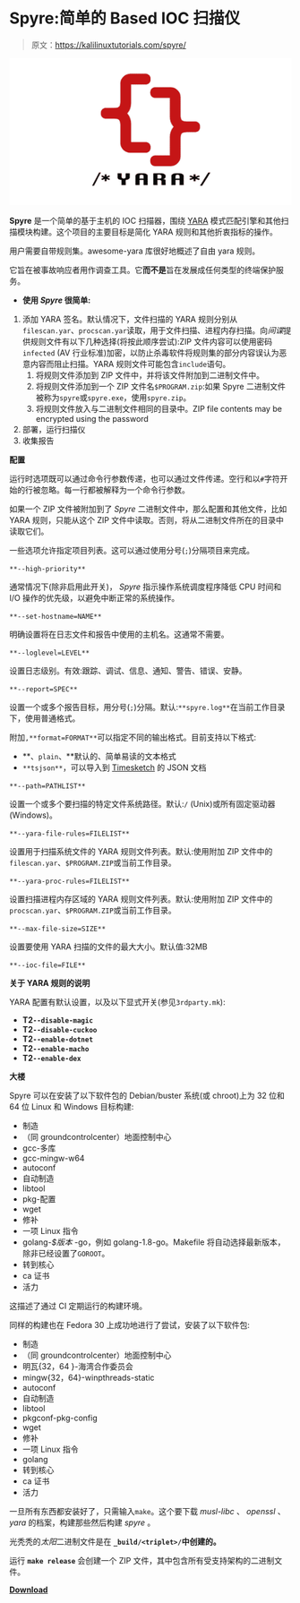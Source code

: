 # Spyre:简单的 Based IOC 扫描仪

> 原文：<https://kalilinuxtutorials.com/spyre/>

[![Spyre : Simple YARA-Based IOC Scanner](img/a89deec5a735a8ed09c74e8324bd7116.png "Spyre : Simple YARA-Based IOC Scanner")](https://1.bp.blogspot.com/-1e-LnrV-dgM/X2CYumcsTCI/AAAAAAAAHi8/7Z1ThgAlWcgvfrDDacKFOILQ22oTkIVnQCLcBGAsYHQ/s728/YARA%25281%2529.png)

**Spyre** 是一个简单的基于主机的 IOC 扫描器，围绕 [YARA](https://github.com/VirusTotal/yara) 模式匹配引擎和其他扫描模块构建。这个项目的主要目标是简化 YARA 规则和其他折衷指标的操作。

用户需要自带规则集。awesome-yara 库很好地概述了自由 yara 规则。

它旨在被事故响应者用作调查工具。它**而不是**旨在发展成任何类型的终端保护服务。

*   **使用 *Spyre* 很简单:**

1.  添加 YARA 签名。默认情况下，文件扫描的 YARA 规则分别从`filescan.yar`、`procscan.yar`读取，用于文件扫描、进程内存扫描。向*间谍*提供规则文件有以下几种选择(将按此顺序尝试):ZIP 文件内容可以使用密码`infected` (AV 行业标准)加密，以防止杀毒软件将规则集的部分内容误认为恶意内容而阻止扫描。YARA 规则文件可能包含`include`语句。
    1.  将规则文件添加到 ZIP 文件中，并将该文件附加到二进制文件中。
    2.  将规则文件添加到一个 ZIP 文件名`$PROGRAM.zip`:如果 Spyre 二进制文件被称为`spyre`或`spyre.exe`，使用`spyre.zip`。
    3.  将规则文件放入与二进制文件相同的目录中。ZIP file contents may be encrypted using the password
2.  部署，运行扫描仪
3.  收集报告

**配置**

运行时选项既可以通过命令行参数传递，也可以通过文件传递。空行和以`#`字符开始的行被忽略。每一行都被解释为一个命令行参数。

如果一个 ZIP 文件被附加到了 *Spyre* 二进制文件中，那么配置和其他文件，比如 YARA 规则，只能从这个 ZIP 文件中读取。否则，将从二进制文件所在的目录中读取它们。

一些选项允许指定项目列表。这可以通过使用分号(`;`)分隔项目来完成。

`**--high-priority**`

通常情况下(除非启用此开关)， *Spyre* 指示操作系统调度程序降低 CPU 时间和 I/O 操作的优先级，以避免中断正常的系统操作。

`**--set-hostname=NAME**`

明确设置将在日志文件和报告中使用的主机名。这通常不需要。

`**--loglevel=LEVEL**`

设置日志级别。有效:跟踪、调试、信息、通知、警告、错误、安静。

`**--report=SPEC**`

设置一个或多个报告目标，用分号(`;`)分隔。默认:`**spyre.log**`在当前工作目录下，使用普通格式。

附加`,**format=FORMAT**`可以指定不同的输出格式。目前支持以下格式:

*   **、`plain`、**默认的、简单易读的文本格式
*   `**tsjson**`，可以导入到 [Timesketch](https://github.com/google/timesketch) 的 JSON 文档

`**--path=PATHLIST**`

设置一个或多个要扫描的特定文件系统路径。默认:`/` (Unix)或所有固定驱动器(Windows)。

`**--yara-file-rules=FILELIST**`

设置用于扫描系统文件的 YARA 规则文件列表。默认:使用附加 ZIP 文件中的`filescan.yar`、`$PROGRAM.ZIP`或当前工作目录。

`**--yara-proc-rules=FILELIST**`

设置扫描进程内存区域的 YARA 规则文件列表。默认:使用附加 ZIP 文件中的`procscan.yar`、`$PROGRAM.ZIP`或当前工作目录。

`**--max-file-size=SIZE**`

设置要使用 YARA 扫描的文件的最大大小。默认值:32MB

`**--ioc-file=FILE**`

**关于 YARA 规则的说明**

YARA 配置有默认设置，以及以下显式开关(参见`3rdparty.mk`):

*   **T2`--disable-magic`**
*   **T2`--disable-cuckoo`**
*   **T2`--enable-dotnet`**
*   **T2`--enable-macho`**
*   **T2`--enable-dex`**

**大楼**

Spyre 可以在安装了以下软件包的 Debian/buster 系统(或 chroot)上为 32 位和 64 位 Linux 和 Windows 目标构建:

*   制造
*   （同 groundcontrolcenter）地面控制中心
*   gcc-多库
*   gcc-mingw-w64
*   autoconf
*   自动制造
*   libtool
*   pkg-配置
*   wget
*   修补
*   一项 Linux 指令
*   golang-*$版本* -go，例如 golang-1.8-go。Makefile 将自动选择最新版本，除非已经设置了`GOROOT`。
*   转到核心
*   ca 证书
*   活力

这描述了通过 CI 定期运行的构建环境。

同样的构建也在 Fedora 30 上成功地进行了尝试，安装了以下软件包:

*   制造
*   （同 groundcontrolcenter）地面控制中心
*   明瓦{32，64 }-海湾合作委员会
*   mingw{32，64}-winpthreads-static
*   autoconf
*   自动制造
*   libtool
*   pkgconf-pkg-config
*   wget
*   修补
*   一项 Linux 指令
*   golang
*   转到核心
*   ca 证书
*   活力

一旦所有东西都安装好了，只需输入`make`。这个要下载 *musl-libc* 、 *openssl* 、 *yara* 的档案，构建那些然后构建 *spyre* 。

光秃秃的*太阳*二进制文件是在 **`_build/<triplet>/`中创建的。**

运行 **`make release`** 会创建一个 ZIP 文件，其中包含所有受支持架构的二进制文件。

[**Download**](https://github.com/spyre-project/spyre)
